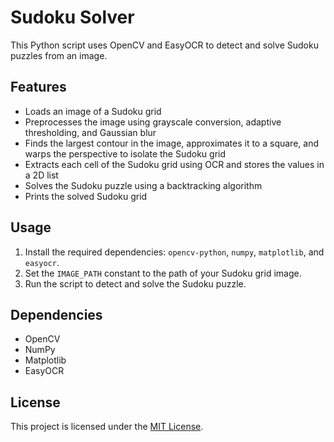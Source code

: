# Sudoku Solver

This Python script uses OpenCV and EasyOCR to detect and solve Sudoku puzzles from an image.

## Features

- Loads an image of a Sudoku grid
- Preprocesses the image using grayscale conversion, adaptive thresholding, and Gaussian blur
- Finds the largest contour in the image, approximates it to a square, and warps the perspective to isolate the Sudoku grid
- Extracts each cell of the Sudoku grid using OCR and stores the values in a 2D list
- Solves the Sudoku puzzle using a backtracking algorithm
- Prints the solved Sudoku grid

## Usage

1. Install the required dependencies: `opencv-python`, `numpy`, `matplotlib`, and `easyocr`.
2. Set the `IMAGE_PATH` constant to the path of your Sudoku grid image.
3. Run the script to detect and solve the Sudoku puzzle.

## Dependencies

- OpenCV
- NumPy
- Matplotlib
- EasyOCR

## License

This project is licensed under the [MIT License](LICENSE).